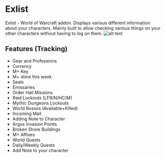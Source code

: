 # Exlist
Exlist - World of Warcraft addon. Displays various different information about your characters.
Mainly built to allow checking various things on your other characters without having to log on them.
![alt text](https://i.imgur.com/8D2OTKZ.png "Main Tooltip")

## Features (Tracking)
* Gear and Professions
* Currency
* M+ Key
* M+ done this week
* Seals
* Emissaries
* Order Hall Missions
* Raid Lockouts (LFR/N/HC/M)
* Mythic Dungeons Lockouts
* World Bosses (Available+Killed)
* Incoming Mail
* Adding Note to Character
* Argus Invasion Points
* Broken Shore Buildings
* M+ Affixes
* World Quests
* Daily/Weekly Quests
* Add Note to your character

